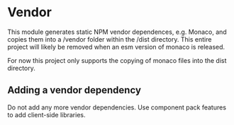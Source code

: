 # Vendor

This module generates static NPM vendor dependences, e.g. Monaco, and copies them into a /vendor folder within the /dist directory. This entire project will likely be removed when an esm version of monaco is released.

For now this project only supports the copying of monaco files into the dist directory.

## Adding a vendor dependency

Do not add any more vendor dependencies. Use component pack features to add client-side libraries.
